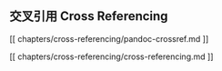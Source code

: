## 交叉引用 Cross Referencing

[[ chapters/cross-referencing/pandoc-crossref.md ]]

[[ chapters/cross-referencing/cross-referencing.md ]]